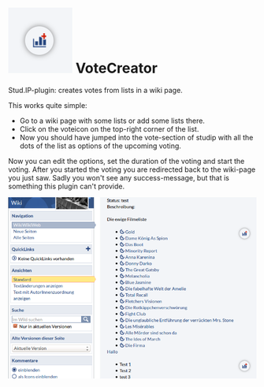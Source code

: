 ![logo](https://raw.githubusercontent.com/Krassmus/VoteCreator/master/assets/votecreator_logo.png) VoteCreator
===========

Stud.IP-plugin: creates votes from lists in a wiki page.

This works quite simple: 

* Go to a wiki page with some lists or add some lists there.
* Click on the voteicon on the top-right corner of the list.
* Now you should have jumped into the vote-section of studip with all the dots of the list as options of the upcoming voting.

Now you can edit the options, set the duration of the voting and start the voting. After you started the voting you are redirected back to the wiki-page you just saw. 
Sadly you won't see any success-message, but that is something this plugin can't provide.

![screenshot](https://raw.githubusercontent.com/Krassmus/VoteCreator/master/assets/votecreator_screenshot.png)
